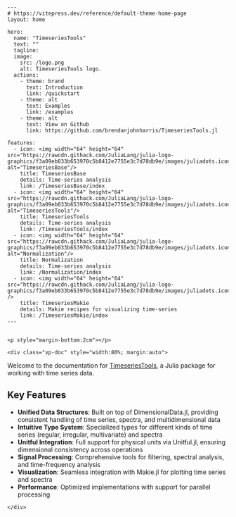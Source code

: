 ```@raw html
---
# https://vitepress.dev/reference/default-theme-home-page
layout: home

hero:
  name: "TimeseriesTools"
  text: ""
  tagline:
  image:
    src: /logo.png
    alt: TimeseriesTools logo.
  actions:
    - theme: brand
      text: Introduction
      link: /quickstart
    - theme: alt
      text: Examples
      link: /examples
    - theme: alt
      text: View on Github
      link: https://github.com/brendanjohnharris/TimeseriesTools.jl

features:
  - icon: <img width="64" height="64" src="https://rawcdn.githack.com/JuliaLang/julia-logo-graphics/f3a09eb033b653970c5b8412e7755e3c7d78db9e/images/juliadots.iconset/icon_512x512.png" alt="TimeseriesBase"/>
    title: TimeseriesBase
    details: Time-series analysis
    link: /TimeseriesBase/index
  - icon: <img width="64" height="64" src="https://rawcdn.githack.com/JuliaLang/julia-logo-graphics/f3a09eb033b653970c5b8412e7755e3c7d78db9e/images/juliadots.iconset/icon_512x512.png" alt="TimeseriesTools"/>
    title: TimeseriesTools
    details: Time-series analysis
    link: /TimeseriesTools/index
  - icon: <img width="64" height="64" src="https://rawcdn.githack.com/JuliaLang/julia-logo-graphics/f3a09eb033b653970c5b8412e7755e3c7d78db9e/images/juliadots.iconset/icon_512x512.png" alt="Normalization"/>
    title: Normalization
    details: Time-series analysis
    link: /Normalization/index
  - icon: <img width="64" height="64" src="https://rawcdn.githack.com/JuliaLang/julia-logo-graphics/f3a09eb033b653970c5b8412e7755e3c7d78db9e/images/juliadots.iconset/icon_512x512.png" />
    title: TimeseriesMakie
    details: Makie recipes for visualizing time-series
    link: /TimeseriesMakie/index
---


<p style="margin-bottom:2cm"></p>

<div class="vp-doc" style="width:80%; margin:auto">

```

Welcome to the documentation for [TimeseriesTools](https://github.com/brendanjohnharris/TimeseriesTools.jl), a Julia package for working with time series data.

## Key Features

- **Unified Data Structures**: Built on top of DimensionalData.jl, providing consistent handling of time series, spectra, and multidimensional data
- **Intuitive Type System**: Specialized types for different kinds of time series (regular, irregular, multivariate) and spectra
- **Unitful Integration**: Full support for physical units via Unitful.jl, ensuring dimensional consistency across operations
- **Signal Processing**: Comprehensive tools for filtering, spectral analysis, and time-frequency analysis
- **Visualization**: Seamless integration with Makie.jl for plotting time series and spectra
- **Performance**: Optimized implementations with support for parallel processing


```@raw html
</div>
```
